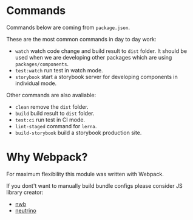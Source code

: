 # Commands

Commands below are coming from `package.json`.

These are the most common commands in day to day work:

- `watch` watch code change and build result to `dist` folder. It should be used when we are developing other packages which are using `packages/components`.
- `test:watch` run test in watch mode.
- `storybook` start a storybook server for developing components in individual mode.

Other commands are also avaliable:

- `clean` remove the `dist` folder.
- `build` build result to `dist` folder.
- `test:ci` run test in CI mode.
- `lint-staged` command for `lerna`.
- `build-storybook` build a storybook production site.

# Why Webpack?

For maximum flexibility this module was written with Webpack.

If you dont't want to manually build bundle configs please consider JS library creator:

- [nwb](https://github.com/insin/nwb)
- [neutrino](https://neutrinojs.org/)
